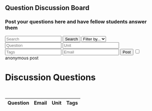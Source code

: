 <head>
	<script src="https://ajax.googleapis.com/ajax/libs/jquery/3.6.1/jquery.min.js"></script>
</head>

## Question Discussion Board

<h3>Post your questions here and have fellow students answer them</h3>

<!-- Create inputs for search and question -->

<input id="search" placeholder="Search">
<button onclick="search()">Search</button>
<select id="filter">
	<option>Filter by...</option>
	<option>unit</option>
</select>

<input id="question" placeholder="Question">
<input id="unit" placeholder="Unit">
<input id="tags" placeholder="Tags">
<input id="email" placeholder="Email">
<button onclick="post()">Post</button>
<input type = "checkbox"> anonymous post


<!-- Create table to display question posts -->
<body>
<h1 class="text-center m-5 text-success">Discussion Questions</h1>
     <br>
    <div class="table-responsive mx-5">
        <table class="table table-hover table-bordered border-secondary mb-5">
            <thead>
                <tr>
                    <th scope="col">Question</th>
                    <th scope="col">Email</th>
                    <th scope="col">Unit</th>
                    <th scope="col">Tags</th>
                </tr>
            </thead>
            <tbody class="table-group-divider" id="discussions">
            </tbody>
        </table>
    </div>
 	<script>
        // prepare fetch urls
        // const club_url = "http://localhost:8192/api/club";
        const discussions_url = "https://hetvitrivedi.tk/api/discussions";
        const get_url = discussions_url + "/";
        const discussionsContainer = document.getElementById("discussions");
        // prepare fetch GET options
        const options = {
            method: 'GET', // *GET, POST, PUT, DELETE, etc.
            // mode: 'cors', // no-cors, *cors, same-origin
            cache: 'default', // *default, no-cache, reload, force-cache, only-if-cached
            // credentials: 'same-origin', // include, same-origin, omit
            headers: {
            'Content-Type': 'application/json'
            // 'Content-Type': 'application/x-www-form-urlencoded',
            },
        };
        // fetch the API
        fetch(get_url, options)
            // response is a RESTful "promise" on any successful fetch
            .then(response => {
            // check for response errors
            if (response.status !== 200) {
                error('GET API response failure: ' + response.status);
                return;
            }
            // valid response will have JSON data
            response.json().then(data => {
                for (const row of data) {
                    console.log(row);
                    // columns
                    const tr = document.createElement("tr");
                    const question = document.createElement("td");
                    const email = document.createElement("td");
                    const unit = document.createElement("td");
                    const tags = document.createElement("td");
                    question.innerHTML = row.question;
                    unit.innerHTML = row.unit;
                    tags.innerHTML = row.tags;
                    email.innerHTML = row.email;
                    // add all columns to the row
                    tr.appendChild(question);
                    tr.appendChild(email);
                    tr.appendChild(unit);
                    tr.appendChild(tags);
                    // add row to table
                    discussionsContainer.appendChild(tr);
                }    
            })
        })
        // catch fetch errors (ie Nginx ACCESS to server blocked)
        .catch(err => {
            error(err + " " + get_url);
        });
        // Something went wrong with actions or responses
        function error(err) {
            // log as Error in console
            console.error(err);
            // append error to resultContainer
            const tr = document.createElement("tr");
            const td = document.createElement("td");
            td.innerHTML = err;
            tr.appendChild(td);
            discussionsContainer.appendChild(tr);
        }
    </script>
<body>